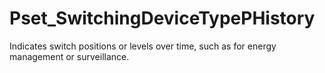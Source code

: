 # Pset_SwitchingDeviceTypePHistory

Indicates switch positions or levels over time, such as for energy management or surveillance.
